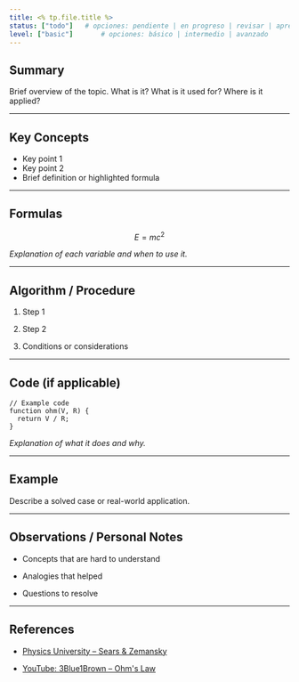 ```yaml
---
title: <% tp.file.title %>
status: ["todo"]   # opciones: pendiente | en progreso | revisar | aprendido | actualizar | archivado
level: ["basic"]       # opciones: básico | intermedio | avanzado
---
```



## Summary
Brief overview of the topic. What is it? What is it used for? Where is it applied?

---

## Key Concepts
- Key point 1
- Key point 2
- Brief definition or highlighted formula

---

## Formulas
```math
E = mc^2
````

_Explanation of each variable and when to use it._

---

## Algorithm / Procedure

1. Step 1
    
2. Step 2
    
3. Conditions or considerations
    

---

## Code (if applicable)

```language
// Example code
function ohm(V, R) {
  return V / R;
}
```

_Explanation of what it does and why._

---

## Example

Describe a solved case or real-world application.

---

## Observations / Personal Notes

- Concepts that are hard to understand
    
- Analogies that helped
    
- Questions to resolve
    

---

## References

- [Physics University – Sears & Zemansky](https://chatgpt.com/c/6800424b-70b0-8012-913d-a22c69b7eaee#)
    
- [YouTube: 3Blue1Brown – Ohm's Law](https://chatgpt.com/c/6800424b-70b0-8012-913d-a22c69b7eaee#)